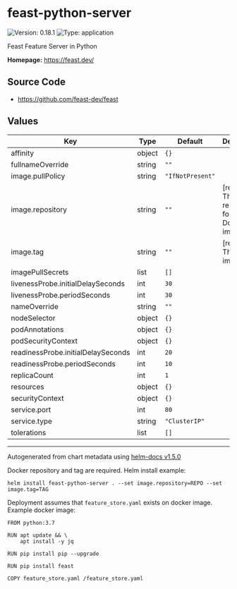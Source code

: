 # feast-python-server

![Version: 0.18.1](https://img.shields.io/badge/Version-0.1.0-informational?style=flat-square) ![Type: application](https://img.shields.io/badge/Type-application-informational?style=flat-square)

Feast Feature Server in Python

**Homepage:** <https://feast.dev/>

## Source Code

* <https://github.com/feast-dev/feast>

## Values

| Key | Type | Default | Description |
|-----|------|---------|-------------|
| affinity | object | `{}` |  |
| fullnameOverride | string | `""` |  |
| image.pullPolicy | string | `"IfNotPresent"` |  |
| image.repository | string | `""` | [required] The repository for the Docker image |
| image.tag | string | `""` | [required] The Docker image tag |
| imagePullSecrets | list | `[]` |  |
| livenessProbe.initialDelaySeconds | int | `30` |  |
| livenessProbe.periodSeconds | int | `30` |  |
| nameOverride | string | `""` |  |
| nodeSelector | object | `{}` |  |
| podAnnotations | object | `{}` |  |
| podSecurityContext | object | `{}` |  |
| readinessProbe.initialDelaySeconds | int | `20` |  |
| readinessProbe.periodSeconds | int | `10` |  |
| replicaCount | int | `1` |  |
| resources | object | `{}` |  |
| securityContext | object | `{}` |  |
| service.port | int | `80` |  |
| service.type | string | `"ClusterIP"` |  |
| tolerations | list | `[]` |  |

----------------------------------------------
Autogenerated from chart metadata using [helm-docs v1.5.0](https://github.com/norwoodj/helm-docs/releases/v1.5.0)


Docker repository and tag are required. Helm install example:
```
helm install feast-python-server . --set image.repository=REPO --set image.tag=TAG
```

Deployment assumes that `feature_store.yaml` exists on docker image. Example docker image:
```
FROM python:3.7

RUN apt update && \
    apt install -y jq

RUN pip install pip --upgrade

RUN pip install feast

COPY feature_store.yaml /feature_store.yaml
```